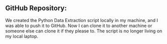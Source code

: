 ## GitHub Repository: 
We created the Python Data Extraction script locally in my machine, and I was able to push it to GitHub. Now I can clone it to another machine or someone else can clone it if they please to. The script is no longer living on my local laptop.

